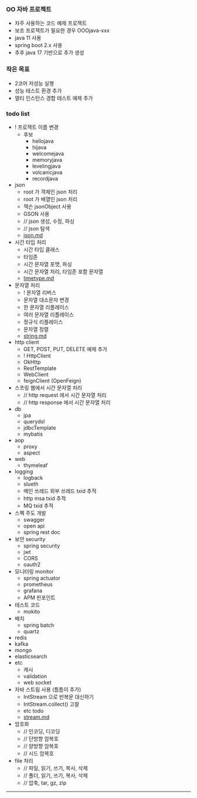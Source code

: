 ### OO 자바 프로젝트
- 자주 사용하는 코드 예제 프로젝트
- 보조 프로젝트가 필요한 경우 OOOjava-xxx
- java 11 사용
- spring boot 2.x 사용
- 추후 java 17 기반으로 추가 생성

### 작은 목표
- 2코어 저성능 실행
- 성능 테스트 환경 추가
- 멀티 인스턴스 경합 테스트 예제 추가

### todo list
- ! 프로젝트 이름 변경
  - 후보
    - hellojava
    - hijava
    - welcomejava
    - memoryjava
    - levelingjava
    - volcanicjava
    - recordjava
- json
  - root 가 객체인 json 처리
  - root 가 배열인 json 처리
  - 잭슨 jsonObject 사용
  - GSON 사용
  - // json 생성, 수정, 파싱
  - // json 탐색
  - [json.md](src%2Ftest%2Fjava%2Fdev%2Fdk%2Fhellojava%2Fjson%2Fjson.md)
- 시간 타입 처리
  - 시간 타입 클래스
  - 타임존
  - 시간 문자열 포맷, 파싱
  - 시간 문자열 처리, 타임존 포함 문자열
  - [timetype.md](src%2Ftest%2Fjava%2Fdev%2Fdk%2Fhellojava%2Ftimeformat%2Ftimetype.md)
- 문자열 처리
  - ! 문자열 리버스
  - 문자열 대소문자 변경
  - 한 문자열 리플레이스
  - 여러 문자열 리플레이스
  - 정규식 리플레이스
  - 문자열 정렬
  - [string.md](src%2Ftest%2Fjava%2Fdev%2Fdk%2Fhellojava%2Fstring%2Fstring.md)
- http client
  - GET, POST, PUT, DELETE 예제 추가
  - ! HttpClient
  - OkHttp
  - RestTemplate
  - WebClient
  - feignClient (OpenFeign)
- 스프링 웹에서 시간 문자열 처리
  - // http request 에서 시간 문자열 처리
  - // http response 에서 시간 문자열 처리
- db
  - jpa
  - querydsl
  - jdbcTemplate
  - mybatis
- aop
  - proxy
  - aspect
- web
  - thymeleaf
- logging
  - logback
  - slueth
  - 메인 쓰레드 외부 쓰레드 txid 추적
  - http msa txid 추적
  - MQ txid 추적
- 스펙 주도 개발
  - swagger
  - open api
  - spring rest doc
- 보안 security
  - spring security
  - jwt
  - CORS
  - oauth2
- 모니터링 monitor
  - spring actuator
  - prometheus
  - grafana
  - APM 핀포인트
- 테스트 코드
  - mokito
- 배치
  - spring batch
  - quartz
- redis
- kafka
- mongo
- elasticsearch
- etc
  - 캐시
  - validation
  - web socket
- 자바 스트림 사용 (틈틈이 추가)
  - IntStream 으로 반복문 대신하기
  - IntStream.collect() 고찰
  - etc todo
  - [stream.md](src%2Ftest%2Fjava%2Fdev%2Fdk%2Fhellojava%2Fstream%2Fstream.md)
- 암호화
  - // 인코딩, 디코딩
  - // 단방향 암복호
  - // 양방향 암복호
  - // 시드 암복호
- file 처리
  - // 파일, 읽기, 쓰기, 복사, 삭제
  - // 폴더, 읽기, 쓰기, 복사, 삭제
  - // 압축, tar, gz, zip

---
